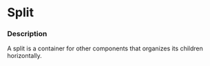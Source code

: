 ﻿# Split

### Description
A split is a container for other components that organizes its children horizontally.
